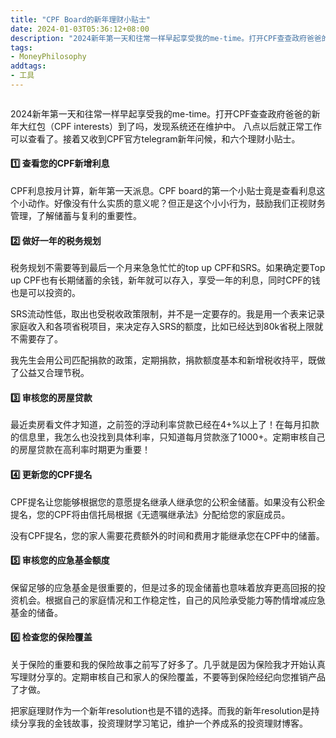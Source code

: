 ```yaml
---
title: "CPF Board的新年理财小贴士"
date: 2024-01-03T05:36:12+08:00
description: "2024新年第一天和往常一样早起享受我的me-time。打开CPF查查政府爸爸的新年大红包（CPF interests）到了吗，发现系统还在维护中。 八点以后就正常工作可以查看了。接着又收到CPF官方telegram新年问候，和六个理财小贴士。"
tags:
- MoneyPhilosophy
addtags:
- 工具
---
```


<div>
    <span class="image fit" style="max-width: 400px;"><img src="https://s3.ap-southeast-1.amazonaws.com/littlecheesecake.me/money.sense/cpf_board_tips/CPF_board_tips.jpg" alt="" /></span>
</div>

2024新年第一天和往常一样早起享受我的me-time。打开CPF查查政府爸爸的新年大红包（CPF interests）到了吗，发现系统还在维护中。 八点以后就正常工作可以查看了。接着又收到CPF官方telegram新年问候，和六个理财小贴士。

#### 1️⃣ 查看您的CPF新增利息

CPF利息按月计算，新年第一天派息。CPF board的第一个小贴士竟是查看利息这个小动作。好像没有什么实质的意义呢？但正是这个小小行为，鼓励我们正视财务管理，了解储蓄与复利的重要性。

#### 2️⃣ 做好一年的税务规划

税务规划不需要等到最后一个月来急急忙忙的top up CPF和SRS。如果确定要Top up CPF也有长期储蓄的余钱，新年就可以存入，享受一年的利息，同时CPF的钱也是可以投资的。

SRS流动性低，取出也受税收政策限制，并不是一定要存的。我是用一个表来记录家庭收入和各项省税项目，来决定存入SRS的额度，比如已经达到80k省税上限就不需要存了。

我先生会用公司匹配捐款的政策，定期捐款，捐款额度基本和新增税收持平，既做了公益又合理节税。

#### 3️⃣ 审核您的房屋贷款

最近卖房看文件才知道，之前签的浮动利率贷款已经在4+%以上了！在每月扣款的信息里，我怎么也没找到具体利率，只知道每月贷款涨了1000+。定期审核自己的房屋贷款在高利率时期更为重要！

#### 4️⃣ 更新您的CPF提名

CPF提名让您能够根据您的意愿提名继承人继承您的公积金储蓄。如果没有公积金提名，您的CPF将由信托局根据《无遗嘱继承法》分配给您的家庭成员。

没有CPF提名，您的家人需要花费额外的时间和费用才能继承您在CPF中的储蓄。

#### 5️⃣ 审核您的应急基金额度

保留足够的应急基金是很重要的，但是过多的现金储蓄也意味着放弃更高回报的投资机会。根据自己的家庭情况和工作稳定性，自己的风险承受能力等酌情增减应急基金的储备。

#### 6️⃣ 检查您的保险覆盖

关于保险的重要和我的保险故事之前写了好多了。几乎就是因为保险我才开始认真写理财分享的。定期审核自己和家人的保险覆盖，不要等到保险经纪向您推销产品了才做。

把家庭理财作为一个新年resolution也是不错的选择。而我的新年resolution是持续分享我的金钱故事，投资理财学习笔记，维护一个养成系的投资理财博客。